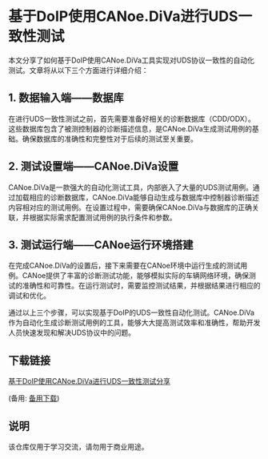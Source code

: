 # 基于DoIP使用CANoe.DiVa进行UDS一致性测试

本文分享了如何基于DoIP使用CANoe.DiVa工具实现对UDS协议一致性的自动化测试。文章将从以下三个方面进行详细介绍：

## 1. 数据输入端——数据库
在进行UDS一致性测试之前，首先需要准备好相关的诊断数据库（CDD/ODX）。这些数据库包含了被测控制器的诊断描述信息，是CANoe.DiVa生成测试用例的基础。确保数据库的准确性和完整性对于后续的测试至关重要。

## 2. 测试设置端——CANoe.DiVa设置
CANoe.DiVa是一款强大的自动化测试工具，内部嵌入了大量的UDS测试用例。通过加载相应的诊断数据库，CANoe.DiVa能够自动生成与数据库中控制器诊断描述内容相对应的测试用例。在设置过程中，需要确保CANoe.DiVa与数据库的正确关联，并根据实际需求配置测试用例的执行条件和参数。

## 3. 测试运行端——CANoe运行环境搭建
在完成CANoe.DiVa的设置后，接下来需要在CANoe环境中运行生成的测试用例。CANoe提供了丰富的诊断测试功能，能够模拟实际的车辆网络环境，确保测试的准确性和可靠性。在运行测试时，需要监控测试结果，并根据结果进行相应的调试和优化。

通过以上三个步骤，可以实现基于DoIP的UDS一致性自动化测试。CANoe.DiVa作为自动化生成诊断测试用例的工具，能够大大提高测试效率和准确性，帮助开发人员快速发现和解决UDS协议中的问题。

## 下载链接
[基于DoIP使用CANoe.DiVa进行UDS一致性测试分享](https://pan.quark.cn/s/783e118056e7) 

(备用: [备用下载](https://pan.baidu.com/s/1C3z8Q-pYQZrox2tQcYIKLA?pwd=1234))

## 说明

该仓库仅用于学习交流，请勿用于商业用途。
